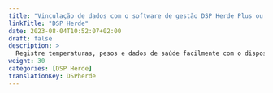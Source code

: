 ```yaml
---
title: "Vinculação de dados com o software de gestão DSP Herde Plus ou Beef"
linkTitle: "DSP Herde"
date: 2023-08-04T10:52:07+02:00
draft: false
description: >
  Registre temperaturas, pesos e dados de saúde facilmente com o dispositivo VitalControl e importe os dados registrados para o software *Herde*.
weight: 30
categories: [DSP Herde]
translationKey: DSPherde
---
```

